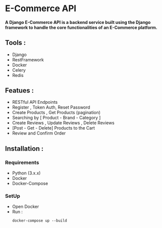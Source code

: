 # E-Commerce API
#### A Django E-Commerce API is a backend service built using the Django framework to handle the core functionalities of an E-Commerce platform.

## Tools :
- Django
- RestFramework
- Docker
- Celery
- Redis
  
## Featues :
- RESTful API Endpoints
- Register , Token Auth, Reset Password
- Create Products , Get Products (pagination)
- Searching by [ Product - Brand - Category ]
- Create Reviews , Update Reviews , Delete Reviews
- [Post - Get - Delete] Products to the Cart
- Review and Confirm Order

## Installation :
  ### Requirements
  - Python (3.x.x)
  - Docker
  - Docker-Compose
  ### SetUp
  - Open Docker
  - Run :
    ```
    docker-compose up --build
    ```

